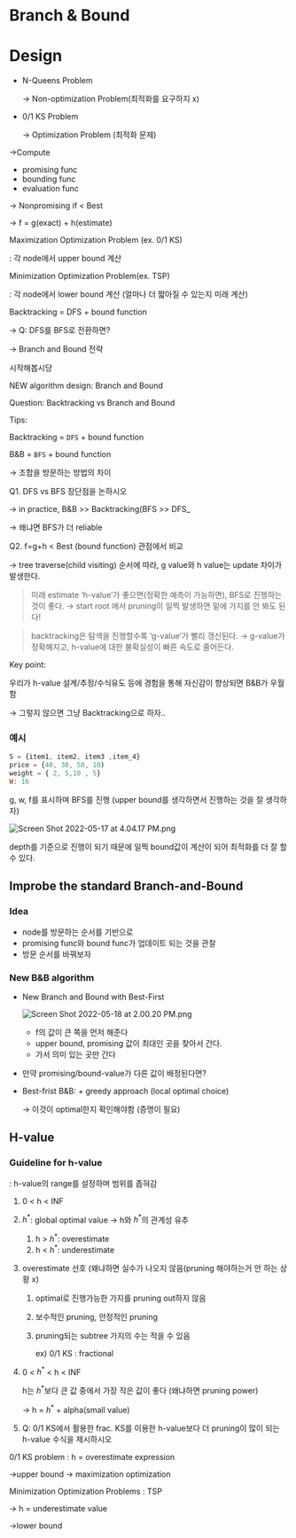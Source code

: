 # Branch & Bound

# Design

- N-Queens Problem
    
    → Non-optimization Problem(최적화를 요구하지 x)
    
- 0/1 KS Problem
    
    → Optimization Problem (최적화 문제)
    

→Compute 

- promising func
- bounding func
- evaluation func

→ Nonpromising if < Best

→ f = g(exact) + h(estimate)

Maximization Optimization Problem (ex. 0/1 KS)

: 각 node에서 upper bound 계산

Minimization Optimization Problem(ex. TSP)

: 각 node에서 lower bound 계산 (얼마나 더 짧아질 수 있는지 미래 계산)

Backtracking = DFS + bound function

→ Q: DFS를 BFS로 전환하면? 

→ Branch and Bound 전략

시작해봅시당 

NEW algorithm design: Branch and Bound

Question: Backtracking vs Branch and Bound

Tips:

Backtracking = `DFS` + bound function

B&B = `BFS` + bound function

→ 조합을 방문하는 방법의 차이

Q1. DFS vs BFS 장단점을 논하시오

→ in practice, B&B >> Backtracking(BFS >> DFS_

→ 왜냐면 BFS가 더 reliable

Q2. f=g+h < Best (bound function) 관점에서 비교

→ tree traverse(child visiting) 순서에 따라, g value와 h value는 update 차이가 발생한다.

> 미래 estimate ‘h-value’가 좋으면(정확한 예측이 가능하면), BFS로 진행하는 것이 좋다.
→ start root 에서 pruning이 일찍 발생하면 밑에 가지를 안 봐도 된다!
> 

> backtracking은 탐색을 진행할수록 ‘g-value’가 빨리 갱신된다.
→ g-value가 정확해지고, h-value에 대한 불확실성이 빠른 속도로 줄어든다.
> 

Key point:

우리가 h-value 설계/추정/수식유도 등에 경험을 통해 자신감이 향상되면 B&B가 우월함

→ 그렇지 않으면 그냥 Backtracking으로 하자..

### 예시

```jsx
S = {item1, item2, item3 ,item_4}
price = {40, 30, 50, 10)
weight = { 2, 5,10 , 5}
W: 16
```

g, w, f를 표시하며 BFS를 진행 (upper bound를 생각하면서 진행하는 것을 잘 생각하자)

![Screen Shot 2022-05-17 at 4.04.17 PM.png](Branch%20&%20Bound%2072fc6c1476b0479482b269f6e5504f8e/Screen_Shot_2022-05-17_at_4.04.17_PM.png)

depth를 기준으로 진행이 되기 때문에 일찍 bound값이 계산이 되어 최적화를 더 잘 할 수 있다.

## Improbe the standard Branch-and-Bound

### Idea

- node를 방문하는 순서를 기반으로
- promising func와 bound func가 업데이트 되는 것을 관찰
- 방문 순서를 바꿔보자

### New B&B algorithm

- New Branch and Bound with Best-First
    
    ![Screen Shot 2022-05-18 at 2.00.20 PM.png](Branch%20&%20Bound%2072fc6c1476b0479482b269f6e5504f8e/Screen_Shot_2022-05-18_at_2.00.20_PM.png)
    
    - f의 값이 큰 쪽을 먼저 해준다
    - upper bound, promising 값이 최대인 곳을 찾아서 간다.
    - 가서 의미 있는 곳만 간다
- 만약 promising/bound-value가 다른 값이 배정된다면?
- Best-frist B&B: + greedy approach (local optimal choice)
    
    → 이것이 optimal한지 확인해야함 (증명이 필요)
    

## H-value

### Guideline for h-value

: h-value의 range를 설정하며 범위를 좁혀감

1. 0 < h < INF
2. $h^*$: global optimal value → h와 $h^*$의 관계성 유추
    1. h > $h^*$: overestimate 
    2. h < $h^*$: underestimate
3. overestimate 선호 (왜냐하면 실수가 나오지 않음(pruning 해야하는거 안 하는 상황 x)
    1. optimal로 진행가능한 가지를 pruning out하지 않음
    2. 보수적인 pruning, 안정적인 pruning
    3. pruning되는 subtree 가지의 수는 적을 수 있음
        
        ex) 0/1 KS : fractional
        
4. 0 < $h^*$ < h < INF
    
    h는 $h^*$보다 큰 값 중에서 가장 작은 값이 좋다 (왜냐하면 pruning power)
    
    → h = $h^*$ + alpha(small value)
    
5. Q: 0/1 KS에서 활용한 frac. KS를 이용한  h-value보다 더 pruning이 많이 되는 h-value 수식을 제시하시오

0/1 KS problem : h = overestimate expression

→upper bound → maximization optimization

Minimization Optimization Problems : TSP

→ h = underestimate value

→lower bound